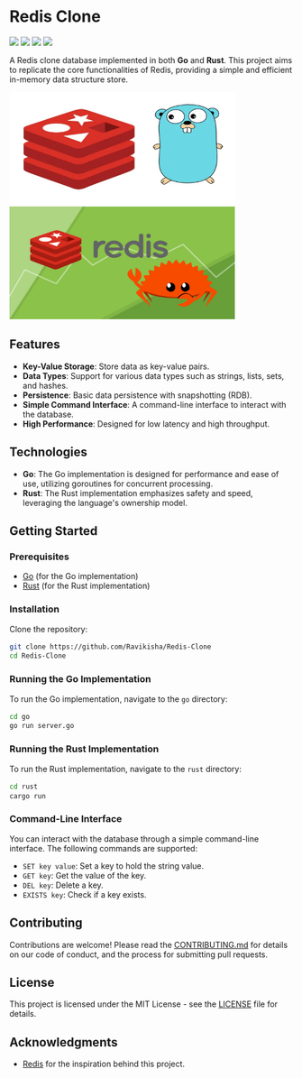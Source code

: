 # Redis Clone

<p float="left">
<img src="https://img.shields.io/badge/Rust-000000?style=for-the-badge&logo=rust&logoColor=white" />
<img src="https://img.shields.io/badge/Go-00ADD8?style=for-the-badge&logo=go&logoColor=white" />
<img src="https://img.shields.io/badge/Redis-DC382D?style=for-the-badge&logo=redis&logoColor=white" />
<img src="https://img.shields.io/badge/License-MIT-yellow.svg?style=for-the-badge" />
</p>

A Redis clone database implemented in both **Go** and **Rust**. This project aims to replicate the core functionalities of Redis, providing a simple and efficient in-memory data structure store.

<p float="left">
<img src="./docs/gobanner.jpg" width="400" height="200" />
<img src="./docs/rustbanner.jpg" width="400" height="200" />
</p>

## Features

- **Key-Value Storage**: Store data as key-value pairs.
- **Data Types**: Support for various data types such as strings, lists, sets, and hashes.
- **Persistence**: Basic data persistence with snapshotting (RDB).
- **Simple Command Interface**: A command-line interface to interact with the database.
- **High Performance**: Designed for low latency and high throughput.

## Technologies

- **Go**: The Go implementation is designed for performance and ease of use, utilizing goroutines for concurrent processing.
- **Rust**: The Rust implementation emphasizes safety and speed, leveraging the language's ownership model.

## Getting Started

### Prerequisites

- [Go](https://golang.org/dl/) (for the Go implementation)
- [Rust](https://www.rust-lang.org/tools/install) (for the Rust implementation)

### Installation

Clone the repository:

```bash
git clone https://github.com/Ravikisha/Redis-Clone
cd Redis-Clone
```

### Running the Go Implementation

To run the Go implementation, navigate to the `go` directory:

```bash
cd go
go run server.go
```

### Running the Rust Implementation

To run the Rust implementation, navigate to the `rust` directory:

```bash
cd rust
cargo run
```

### Command-Line Interface

You can interact with the database through a simple command-line interface. The following commands are supported:

- `SET key value`: Set a key to hold the string value.
- `GET key`: Get the value of the key.
- `DEL key`: Delete a key.
- `EXISTS key`: Check if a key exists.

## Contributing

Contributions are welcome! Please read the [CONTRIBUTING.md](CONTRIBUTING.md) for details on our code of conduct, and the process for submitting pull requests.

## License

This project is licensed under the MIT License - see the [LICENSE](LICENSE) file for details.

## Acknowledgments

- [Redis](https://redis.io/) for the inspiration behind this project.
